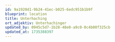 ```yaml
---
id: 9a1920d1-9b24-41ec-b025-6edc951b1b9f
blueprint: location
title: Unterhaching
ort_adjektiv: Unterhachinger
updated_by: 0945c5d7-1b28-48e0-a9c0-0c4b00f325cb
updated_at: 1735388397
---
```

